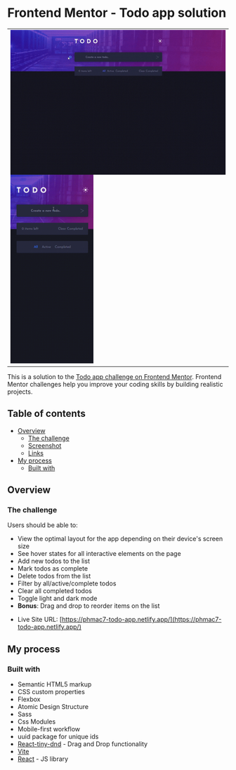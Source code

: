 # Frontend Mentor - Todo app solution

<table>
    <tr>
        <td>
            <img src="/public/assets/todo-app.gif" width="580" align="top">
            <img src="/public/assets/todo-app-mob.gif" height="430">
        </td>
    </tr>
</table>

This is a solution to the [Todo app challenge on Frontend Mentor](https://www.frontendmentor.io/challenges/todo-app-Su1_KokOW). Frontend Mentor challenges help you improve your coding skills by building realistic projects. 

## Table of contents

- [Overview](#overview)
  - [The challenge](#the-challenge)
  - [Screenshot](#screenshot)
  - [Links](#links)
- [My process](#my-process)
  - [Built with](#built-with)


## Overview

### The challenge

Users should be able to:

- View the optimal layout for the app depending on their device's screen size
- See hover states for all interactive elements on the page
- Add new todos to the list
- Mark todos as complete
- Delete todos from the list
- Filter by all/active/complete todos
- Clear all completed todos
- Toggle light and dark mode
- **Bonus**: Drag and drop to reorder items on the list

<!-- ### Screenshot

![](./screenshot.jpg)


### Links -->

- Live Site URL: [https://phmac7-todo-app.netlify.app/](https://phmac7-todo-app.netlify.app/)

## My process

### Built with

- Semantic HTML5 markup
- CSS custom properties
- Flexbox
- Atomic Design Structure
- Sass
- Css Modules
- Mobile-first workflow
- uuid package for unique ids
- [React-tiny-dnd](https://github.com/hosembafer/react-tiny-dnd?ref=reactjsexample.com) - Drag and Drop functionality
- [Vite](https://vitejs.dev/) 
- [React](https://reactjs.org/) - JS library
